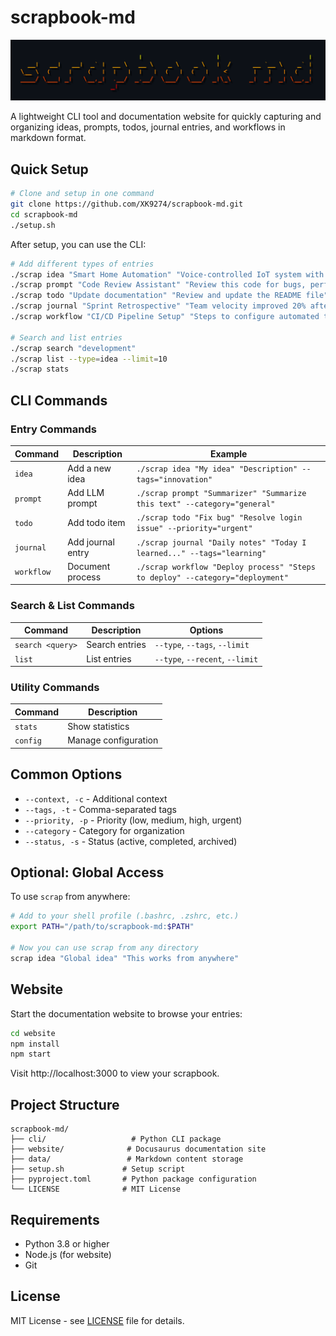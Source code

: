 # scrapbook-md

<div align="center">
  <img src="assets/scrapbook-md.png" alt="scrapbook-md" />
</div>

A lightweight CLI tool and documentation website for quickly capturing and organizing ideas, prompts, todos, journal entries, and workflows in markdown format.

## Quick Setup

```bash
# Clone and setup in one command
git clone https://github.com/XK9274/scrapbook-md.git
cd scrapbook-md
./setup.sh
```

After setup, you can use the CLI:

```bash
# Add different types of entries
./scrap idea "Smart Home Automation" "Voice-controlled IoT system with learning capabilities" --tags="iot,automation"
./scrap prompt "Code Review Assistant" "Review this code for bugs, performance issues, and best practices" --category="development"
./scrap todo "Update documentation" "Review and update the README file" --priority="high"
./scrap journal "Sprint Retrospective" "Team velocity improved 20% after implementing pair programming"
./scrap workflow "CI/CD Pipeline Setup" "Steps to configure automated testing and deployment" --category="deployment"

# Search and list entries
./scrap search "development"
./scrap list --type=idea --limit=10
./scrap stats
```

## CLI Commands

### Entry Commands

| Command | Description | Example |
|---------|-------------|---------|
| `idea` | Add a new idea | `./scrap idea "My idea" "Description" --tags="innovation"` |
| `prompt` | Add LLM prompt | `./scrap prompt "Summarizer" "Summarize this text" --category="general"` |
| `todo` | Add todo item | `./scrap todo "Fix bug" "Resolve login issue" --priority="urgent"` |
| `journal` | Add journal entry | `./scrap journal "Daily notes" "Today I learned..." --tags="learning"` |
| `workflow` | Document process | `./scrap workflow "Deploy process" "Steps to deploy" --category="deployment"` |

### Search & List Commands

| Command | Description | Options |
|---------|-------------|---------|
| `search <query>` | Search entries | `--type`, `--tags`, `--limit` |
| `list` | List entries | `--type`, `--recent`, `--limit` |

### Utility Commands

| Command | Description |
|---------|-------------|
| `stats` | Show statistics |
| `config` | Manage configuration |

## Common Options

- `--context, -c` - Additional context
- `--tags, -t` - Comma-separated tags  
- `--priority, -p` - Priority (low, medium, high, urgent)
- `--category` - Category for organization
- `--status, -s` - Status (active, completed, archived)

## Optional: Global Access

To use `scrap` from anywhere:

```bash
# Add to your shell profile (.bashrc, .zshrc, etc.)
export PATH="/path/to/scrapbook-md:$PATH"

# Now you can use scrap from any directory
scrap idea "Global idea" "This works from anywhere"
```

## Website

Start the documentation website to browse your entries:

```bash
cd website
npm install
npm start
```

Visit http://localhost:3000 to view your scrapbook.

## Project Structure

```
scrapbook-md/
├── cli/                   # Python CLI package
├── website/              # Docusaurus documentation site
├── data/                 # Markdown content storage
├── setup.sh             # Setup script
├── pyproject.toml       # Python package configuration
└── LICENSE              # MIT License
```

## Requirements

- Python 3.8 or higher
- Node.js (for website)
- Git

## License

MIT License - see [LICENSE](LICENSE) file for details.

